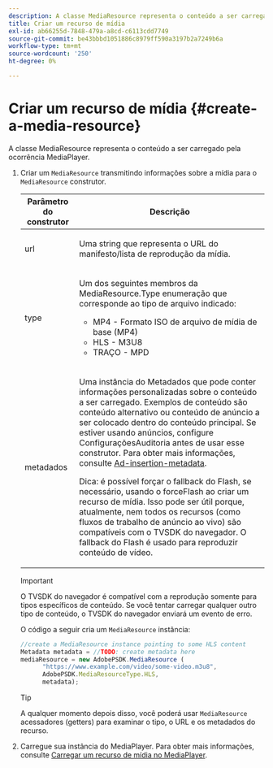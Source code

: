 ```yaml
---
description: A classe MediaResource representa o conteúdo a ser carregado pela ocorrência MediaPlayer.
title: Criar um recurso de mídia
exl-id: ab66255d-7848-479a-a8cd-c6113cdd7749
source-git-commit: be43bbbd1051886c8979ff590a3197b2a7249b6a
workflow-type: tm+mt
source-wordcount: '250'
ht-degree: 0%

---
```


# Criar um recurso de mídia {#create-a-media-resource}

A classe MediaResource representa o conteúdo a ser carregado pela ocorrência MediaPlayer.

1. Criar um `MediaResource` transmitindo informações sobre a mídia para o `MediaResource` construtor.

   <table id="table_DD0D5D9129D54F73881399B9B4FF546A"> 
    <thead> 
    <tr> 
    <th colname="col1" class="entry"> Parâmetro do construtor </th> 
    <th colname="col2" class="entry"> Descrição </th> 
    </tr> 
    </thead>
    <tbody> 
    <tr> 
    <td colname="col1"> <p>url </p> </td> 
    <td colname="col2"> <p>Uma string que representa o URL do manifesto/lista de reprodução da mídia. </p> </td> 
    </tr> 
    <tr> 
    <td colname="col1"> <p>type </p> </td> 
    <td colname="col2"> <p>Um dos seguintes membros da <span class="codeph"> MediaResource.Type </span> enumeração que corresponde ao tipo de arquivo indicado: </p> <p> 
    <ul id="ul_E9689FA06DC94BF4848F16E1F2F01A59"> 
    <li id="li_83A14B96CDC648C6AF6F5FA745343E1F"> <span class="codeph"> MP4 </span> - Formato ISO de arquivo de mídia de base (MP4) </li> 
    <li id="li_FCD355151515412D9A78C3815DD09129"> <span class="codeph"> HLS </span> - M3U8 </li> 
    <li id="li_9D3D306D49264830AC6EFB1F49524A3B"> <span class="codeph"> TRAÇO </span> - MPD </li> 
    </ul> </p> <p></p> </td> 
    </tr> 
    <tr> 
    <td colname="col1"> <p>metadados </p> </td> 
    <td colname="col2"> <p>Uma instância do <span class="codeph"> Metadados </span> que pode conter informações personalizadas sobre o conteúdo a ser carregado. Exemplos de conteúdo são conteúdo alternativo ou conteúdo de anúncio a ser colocado dentro do conteúdo principal. Se estiver usando anúncios, configure <span class="codeph"> ConfiguraçõesAuditoria </span> antes de usar esse construtor. Para obter mais informações, consulte <a href="../../ad-insertion/ad-insertion-metadata/c-psdk-browser-tvsdk-2.4-ad-insertion-metadata.md">Ad-insertion-metadata</a>. </p> <p>Dica: é possível forçar o fallback do Flash, se necessário, usando o <span class="codeph"> forceFlash </span> ao criar um recurso de mídia. Isso pode ser útil porque, atualmente, nem todos os recursos (como fluxos de trabalho de anúncio ao vivo) são compatíveis com o TVSDK do navegador. O fallback do Flash é usado para reproduzir conteúdo de vídeo. </p> </td> 
    </tr> 
    </tbody> 
   </table>

   >[!IMPORTANT]
   >
   >O TVSDK do navegador é compatível com a reprodução somente para tipos específicos de conteúdo. Se você tentar carregar qualquer outro tipo de conteúdo, o TVSDK do navegador enviará um evento de erro.

   O código a seguir cria um `MediaResource` instância:

   ```js
   //create a MediaResource instance pointing to some HLS content 
   Metadata metadata = //TODO: create metadata here 
   mediaResource = new AdobePSDK.MediaResource ( 
         "https://www.example.com/video/some-video.m3u8", 
         AdobePSDK.MediaResourceType.HLS,  
         metadata);
   ```

   >[!TIP]
   >
   >A qualquer momento depois disso, você poderá usar `MediaResource` acessadores (getters) para examinar o tipo, o URL e os metadados do recurso.

1. Carregue sua instância do MediaPlayer. Para obter mais informações, consulte [Carregar um recurso de mídia no MediaPlayer](../../content-playback-options-browser-tvsdk/mediaplayer-initialize-for-video/t-psdk-browser-tvsdk-2.4-media-resource-load.md).
